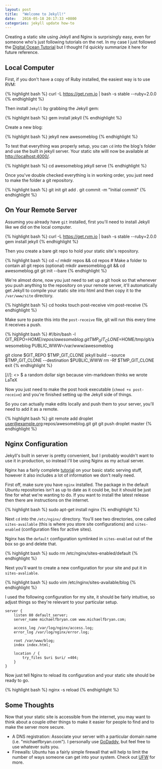 ```yaml
---
layout: post
title:  "Welcome to Jekyll!"
date:   2016-05-18 20:17:33 +0800
categories: jekyll update how-to
---
```


Creating a static site using Jekyll and Nginx is surprisingly easy, even for 
someone who's just following tutorials on the net. In my case I just followed 
the [Digital Ocean Tutorial][digital-ocean] but I thought I'd quickly summarize
it here for future reference.

Local Computer 
---------------

First, if you don't have a copy of Ruby installed, the easiest way is to use
RVM:

{% highlight bash %}
curl -L https://get.rvm.io | bash -s stable --ruby=2.0.0
{% endhighlight %}

Then install `Jekyll` by grabbing the Jekyll gem:

{% highlight bash %}
gem install jekyll
{% endhighlight %}

Create a new blog:

{% highlight bash %}
jekyll new awesomeblog
{% endhighlight %}

To test that everything was properly setup, you can `cd` into the blog's folder
and use the built in jekyll server. Your static site willl now be available at
[http://localhost:4000/](http://localhost:4000/).

{% highlight bash %}
cd awesomeblog
jekyll serve
{% endhighlight %}

Once you've double checked everything is in working order, you just need to 
make the folder a git repository.

{% highlight bash %}
git init
git add .
git commit -m "Initial commit"
{% endhighlight %}

On Your Remote Server 
---------------------

Assuming you already have `git` installed, first you'll need to install Jekyll
like we did on the local computer.

{% highlight bash %}
curl -L https://get.rvm.io | bash -s stable --ruby=2.0.0
gem install jekyll
{% endhighlight %}

Then you create a bare git repo to hold your static site's repository.

{% highlight bash %}
cd ~/
mkdir repos && cd repos  # Make a folder to contain all git repos (optional)
mkdir awesomeblog.git && cd awesomeblog.git
git init --bare
{% endhighlight %}

We're almost done, now you just need to set up a git hook so that whenever you
push anything to the repository on your remote server, it'll automatically 
get Jekyll to compile your static site into html and then copy it to the 
`/var/www/site` directory.

{% highlight bash %}
cd hooks
touch post-receive
vim post-receive
{% endhighlight %}

Make sure to paste this into the `post-receive` file, git will run this every
time it receives a push.

{% highlight bash %}
#!/bin/bash -l
GIT_REPO=$HOME/repos/awesomeblog.git
TMP_GIT_CLONE=$HOME/tmp/git/awesomeblog
PUBLIC_WWW=/var/www/awesomeblog

git clone $GIT_REPO $TMP_GIT_CLONE
jekyll build --source $TMP_GIT_CLONE --destination $PUBLIC_WWW
rm -Rf $TMP_GIT_CLONE
exit 
{% endhighlight %}

[//]: <> $ a random dollar sign because vim-markdown thinks we wrote LaTeX

Now you just need to make the post hook executable (`chmod +x post-receive`) 
and you're finished setting up the Jekyll side of things.

So you can actually make edits locally and push them to your server, you'll 
need to add it as a remote.

{% highlight bash %}
git remote add droplet user@example.org:repos/awesomeblog.git
git git push droplet master
{% endhighlight %}


Nginx Configuration
-------------------

Jekyll's built in server is pretty convenient, but I probably wouldn't want to
use it in production, so instead I'll be using Nginx as my actual server.

Nginx has a fairly complete [tutorial][nginx-static] on your basic static 
serving stuff, however it also includes a lot of information we don't really 
need.

First off, make sure you have `nginx` installed. The package in the default
Ubuntu repositories isn't as up to date as it could be, but it should be just
fine for what we're wanting to do. If you want to install the latest release
then there are instructions on the internet.

{% highlight bash %}
sudo apt-get install nginx
{% endhighlight %}

Next `cd` into the `/etc/nginx/` directory. You'll see two directories, one 
called `sites-available` (this is where you store site configurations) and 
`sites-enabled` (configuration files for active sites).

Nginx has the `default` configuration symlinked in `sites-enabled` out of the
box so go and delete that.

{% highlight bash %}
sudo rm /etc/nginx/sites-enabled/default
{% endhighlight %}

Next you'll want to create a new configuration for your site and put it in
`sites-avaliable`.

{% highlight bash %}
sudo vim /etc/nginx/sites-available/blog
{% endhighlight %}

I used the following configuration for my site, it should be fairly intuitive,
so adjust things so they're relevant to your particular setup.

    server {
        listen 80 default_server;
        server_name michaelfbryan.com www.michaelfbryan.com;

        access_log /var/log/nginx/access.log;
        error_log /var/log/nginx/error.log;

        root /var/www/blog;
        index index.html;

        location / {
            try_files $uri $uri/ =404;
        }
    }

Now just tell Nginx to reload its configuration and your static site should 
be ready to go.

{% highlight bash %}
nginx -s reload
{% endhighlight %}

Some Thoughts
-------------

Now that your static site is accessible from the internet, you may want to 
think about a couple other things to make it easier for people to find and to
make the server more secure.

* A DNS registration: Associate your server with a particular domain name (i.e.
  "michaelfbryan.com"). I personally use [GoDaddy][godaddy], but feel free to
  use whatever suits you.
* Firewalls: Ubuntu has a fairly simple firewall that will help to limit the
  number of ways someone can get into your system. Check out [UFW][ufw] for 
  more.


[ufw]: https://www.digitalocean.com/community/tutorials/how-to-set-up-a-firewall-with-ufw-on-ubuntu-14-04
[godaddy]: https://au.godaddy.com/
[digital-ocean]: https://www.digitalocean.com/community/tutorials/how-to-deploy-jekyll-blogs-with-git
[nginx-static]: https://www.nginx.com/resources/admin-guide/serving-static-content/
